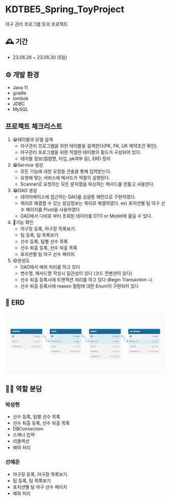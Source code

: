 # KDTBE5_Spring_ToyProject
야구 관리 프로그램 토이 프로젝트

## 🕰️ 기간

- 23.06.26 ~ 23.06.30 (5일)

## ⚙️ 개발 환경

- Java 11
- gradle
- lombok
- JDBC
- MySQL

## 프로젝트 체크리스트

1. 😀테이블과 모델 설계
    - 야구관리 프로그램을 위한 테이블을 설계한다(PK, FK, UK 제약조건 확인).
    - 야구관리 프로그램을 위한 적절한 테이블의 필드가 구성되어 있다.
    - 테이블 정보(컬럼명, 타입, pk여부 등), ERD 정리
2. 😁Service 생성
    - 모든 기능에 대한 요청을 콘솔을 통해 입력받는다.
    - 요청에 맞는 서비스에 메서드가 적절히 실행된다.
    - Scanner로 요청하는 모든 문자열을 파싱하는 메서드를 만들고 사용한다.
3. 😂DAO 생성
    - 데이터베이스에 접근하는 DAO를 싱글톤 패턴으로 구현하였다.
    - 쿼리로 해결할 수 있는 응답정보는 쿼리로 해결하였다. ex) 포지션별 팀 야구 선수 페이지를 Pivot을 사용하였다
    - DAO에서 디비로 부터 조회된 데이터를 DTO or Model에 옮길 수 있다.
4. 🤣기능 확인
    - 야구장 등록, 야구장 목록보기.
    - 팀 등록, 팀 목록보기
    - 선수 등록, 팀별 선수 목록
    - 선수 퇴출 등록, 선수 퇴출 목록
    - 포지션별 팀 야구 선수 페이지
5. 😃완성도
    - DAO에서 예외 처리를 하고 있다
    - 변수명, 메서드명 작성시 일관성이 있다 (코드 컨벤션이 있다)
    - 선수 퇴출 등록시에 트랜잭션 처리를 하고 있다 (Begin Transaction ~)
    - 선수 퇴출 등록시에 reason 칼럼에 대한 Enum이 구현되어 있다

## 📝 ERD
![img.png](img.png)

## 🙍‍♂️ 역할 분담
### 박성현
- 선수 등록, 팀별 선수 목록
- 선수 퇴출 등록, 선수 퇴출 목록
- DBConnection
- 스캐너 입력
- 리플렉션
- 예외 처리

### 선예은
- 야구장 등록, 야구장 목록보기.
- 팀 등록, 팀 목록보기
- 포지션별 팀 야구 선수 페이지
- 예외 처리

